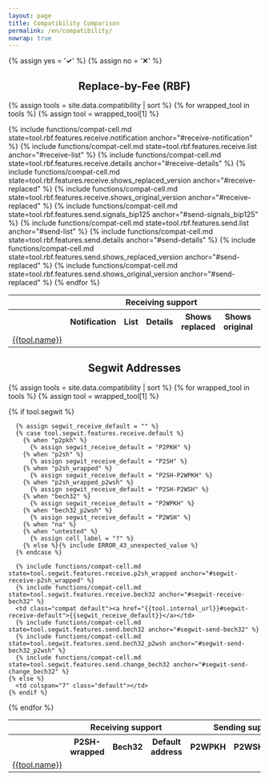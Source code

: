 ```yaml
---
layout: page
title: Compatibility Comparison
permalink: /en/compatibility/
nowrap: true
---
```

{% assign yes = '<span class="feature-yes"><strong>✓</strong></span>' %}
{% assign no = '<span class="feature-no"><strong>✕</strong></span>' %}
<style>
th, td { text-align: center; }
h1, h2, h3, h4, h5, h6 { text-align: center; }
</style>

## Replace-by-Fee (RBF)

<table class="compatibility">
  <tr>
    <th></th>
    <th colspan="5">Receiving support</th>
    <th colspan="5">Sending support</th>
  </tr>
  <tr>
    <th></th>
    <th>Notification</th>
    <th>List</th>
    <th>Details</th>
    <th>Shows replaced</th>
    <th>Shows original</th>
    <th>Signals BIP125</th>
    <th>List</th>
    <th>Details</th>
    <th>Shows replaced</th>
    <th>Shows original</th>
  </tr>

{% assign tools = site.data.compatibility | sort %}
{% for wrapped_tool in tools %}
  {% assign tool = wrapped_tool[1] %}
  <tr>
    <td><a href="{{tool.internal_url}}#rbf">{{tool.name}}</a></td>
    {% include functions/compat-cell.md state=tool.rbf.features.receive.notification anchor="#receive-notification" %}
    {% include functions/compat-cell.md state=tool.rbf.features.receive.list anchor="#receive-list" %}
    {% include functions/compat-cell.md state=tool.rbf.features.receive.details anchor="#receive-details" %}
    {% include functions/compat-cell.md state=tool.rbf.features.receive.shows_replaced_version anchor="#receive-replaced" %}
    {% include functions/compat-cell.md state=tool.rbf.features.receive.shows_original_version anchor="#receive-replaced" %}
    {% include functions/compat-cell.md state=tool.rbf.features.send.signals_bip125 anchor="#send-signals_bip125" %}
    {% include functions/compat-cell.md state=tool.rbf.features.send.list anchor="#send-list" %}
    {% include functions/compat-cell.md state=tool.rbf.features.send.details anchor="#send-details" %}
    {% include functions/compat-cell.md state=tool.rbf.features.send.shows_replaced_version anchor="#send-replaced" %}
    {% include functions/compat-cell.md state=tool.rbf.features.send.shows_original_version anchor="#send-replaced" %}
  </tr>
{% endfor %}

</table>

## Segwit Addresses

<table class="compatibility">
  <tr>
    <th></th>
    <th colspan="3">Receiving support</th>
    <th colspan="3">Sending support</th>
  </tr>
  <tr>
    <th></th>
    <th>P2SH-wrapped</th>
    <th>Bech32</th>
    <th>Default address</th>
    <th>P2WPKH</th>
    <th>P2WSH</th>
    <th>Bech32 change</th>
  </tr>

{% assign tools = site.data.compatibility | sort %}
{% for wrapped_tool in tools %}
  {% assign tool = wrapped_tool[1] %}
  <tr>
    <td><a href="{{tool.internal_url}}#segwit">{{tool.name}}</a></td>
    {% if tool.segwit %}

      {% assign segwit_receive_default = "" %}
      {% case tool.segwit.features.receive.default %}
        {% when "p2pkh" %}
          {% assign segwit_receive_default = "P2PKH" %}
        {% when "p2sh" %}
          {% assign segwit_receive_default = "P2SH" %}
        {% when "p2sh_wrapped" %}
          {% assign segwit_receive_default = "P2SH-P2WPKH" %}
        {% when "p2sh_wrapped_p2wsh" %}
          {% assign segwit_receive_default = "P2SH-P2WSH" %}
        {% when "bech32" %}
          {% assign segwit_receive_default = "P2WPKH" %}
        {% when "bech32_p2wsh" %}
          {% assign segwit_receive_default = "P2WSH" %}
        {% when "na" %}
        {% when "untested" %}
          {% assign cell_label = "?" %}
        {% else %}{% include ERROR_43_unexpected_value %}
      {% endcase %}

      {% include functions/compat-cell.md state=tool.segwit.features.receive.p2sh_wrapped anchor="#segwit-receive-p2sh_wrapped" %}
      {% include functions/compat-cell.md state=tool.segwit.features.receive.bech32 anchor="#segwit-receive-bech32" %}
      <td class="compat default"><a href="{{tool.internal_url}}#segwit-receive-default">{{segwit_receive_default}}</a></td>
      {% include functions/compat-cell.md state=tool.segwit.features.send.bech32 anchor="#segwit-send-bech32" %}
      {% include functions/compat-cell.md state=tool.segwit.features.send.bech32_p2wsh anchor="#segwit-send-bech32_p2wsh" %}
      {% include functions/compat-cell.md state=tool.segwit.features.send.change_bech32 anchor="#segwit-send-change_bech32" %}
    {% else %}
      <td colspan="7" class="default"></td>
    {% endif %}
  </tr>
{% endfor %}

</table>
